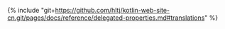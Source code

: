 {% include "git+https://github.com/hltj/kotlin-web-site-cn.git/pages/docs/reference/delegated-properties.md#translations" %}

